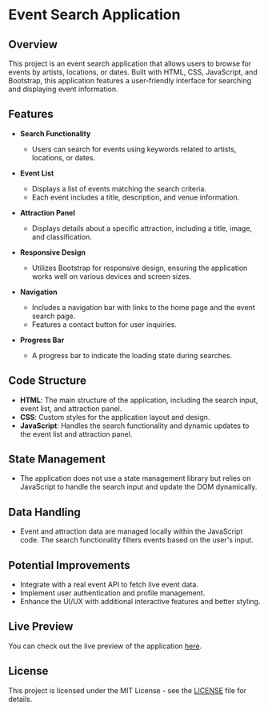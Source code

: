# Event Search Application

## Overview
This project is an event search application that allows users to browse for events by artists, locations, or dates. Built with HTML, CSS, JavaScript, and Bootstrap, this application features a user-friendly interface for searching and displaying event information.

## Features
- **Search Functionality**
  - Users can search for events using keywords related to artists, locations, or dates.
  
- **Event List**
  - Displays a list of events matching the search criteria.
  - Each event includes a title, description, and venue information.

- **Attraction Panel**
  - Displays details about a specific attraction, including a title, image, and classification.

- **Responsive Design**
  - Utilizes Bootstrap for responsive design, ensuring the application works well on various devices and screen sizes.

- **Navigation**
  - Includes a navigation bar with links to the home page and the event search page.
  - Features a contact button for user inquiries.

- **Progress Bar**
  - A progress bar to indicate the loading state during searches.

## Code Structure
- **HTML**: The main structure of the application, including the search input, event list, and attraction panel.
- **CSS**: Custom styles for the application layout and design.
- **JavaScript**: Handles the search functionality and dynamic updates to the event list and attraction panel.

## State Management
- The application does not use a state management library but relies on JavaScript to handle the search input and update the DOM dynamically.

## Data Handling
- Event and attraction data are managed locally within the JavaScript code. The search functionality filters events based on the user's input.

## Potential Improvements
- Integrate with a real event API to fetch live event data.
- Implement user authentication and profile management.
- Enhance the UI/UX with additional interactive features and better styling.

## Live Preview
You can check out the live preview of the application [here](https://pharaohmak.github.io/Ticket-Finder/).

## License
This project is licensed under the MIT License - see the [LICENSE](LICENSE) file for details.